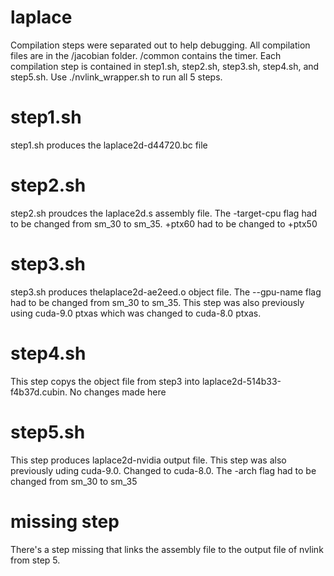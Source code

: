 # laplace
Compilation steps were separated out to help debugging. All compilation files are in the /jacobian folder. /common contains the timer. Each compilation step is contained in step1.sh, step2.sh, step3.sh, step4.sh, and step5.sh. Use ./nvlink_wrapper.sh to run all 5 steps.

# step1.sh
step1.sh produces the laplace2d-d44720.bc file

# step2.sh
step2.sh proudces the laplace2d.s assembly file. 
The -target-cpu flag had to be changed from sm_30 to sm_35. 
+ptx60 had to be changed to +ptx50

# step3.sh
step3.sh produces thelaplace2d-ae2eed.o object file. 
The --gpu-name flag had to be changed from sm_30 to sm_35. 
This step was also previously using cuda-9.0 ptxas which was changed to cuda-8.0 ptxas.

# step4.sh
This step copys the object file from step3 into laplace2d-514b33-f4b37d.cubin. No changes made here

# step5.sh
This step produces laplace2d-nvidia output file. This step was also previously uding cuda-9.0. Changed to cuda-8.0. 
The -arch flag had to be changed from sm_30 to sm_35

# missing step
There's a step missing that links the assembly file to the output file of nvlink from step 5.

